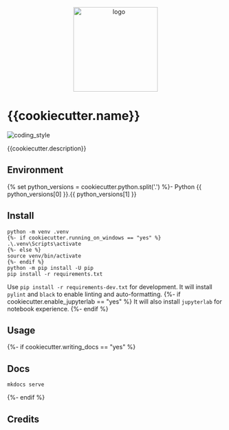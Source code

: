 <div align="center">
    <img src="{{cookiecutter.img}}" alt="logo" height="196">
</div>

# {{cookiecutter.name}}

![coding_style](https://img.shields.io/badge/code%20style-black-000000.svg)

{{cookiecutter.description}}

## Environment

{% set python_versions = cookiecutter.python.split('.') %}- Python {{ python_versions[0] }}.{{ python_versions[1] }}

## Install

    python -m venv .venv
    {%- if cookiecutter.running_on_windows == "yes" %}
    .\.venv\Scripts\activate
    {%- else %}
    source venv/bin/activate
    {%- endif %}
    python -m pip install -U pip
    pip install -r requirements.txt

Use `pip install -r requirements-dev.txt` for development.
It will install `pylint` and `black` to enable linting and auto-formatting.
{%- if cookiecutter.enable_jupyterlab == "yes" %}
It will also install `jupyterlab` for notebook experience.
{%- endif %}

## Usage

{%- if cookiecutter.writing_docs == "yes" %}

## Docs

    mkdocs serve

{%- endif %}

## Credits
